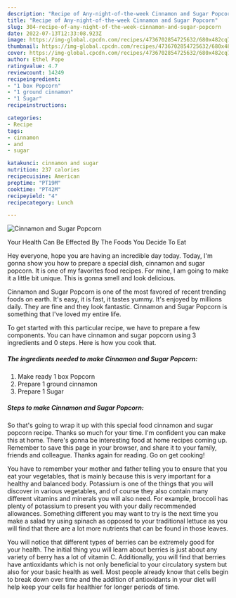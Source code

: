```yaml
---
description: "Recipe of Any-night-of-the-week Cinnamon and Sugar Popcorn"
title: "Recipe of Any-night-of-the-week Cinnamon and Sugar Popcorn"
slug: 304-recipe-of-any-night-of-the-week-cinnamon-and-sugar-popcorn
date: 2022-07-13T12:33:08.923Z
image: https://img-global.cpcdn.com/recipes/4736702854725632/680x482cq70/cinnamon-and-sugar-popcorn-recipe-main-photo.jpg
thumbnail: https://img-global.cpcdn.com/recipes/4736702854725632/680x482cq70/cinnamon-and-sugar-popcorn-recipe-main-photo.jpg
cover: https://img-global.cpcdn.com/recipes/4736702854725632/680x482cq70/cinnamon-and-sugar-popcorn-recipe-main-photo.jpg
author: Ethel Pope
ratingvalue: 4.7
reviewcount: 14249
recipeingredient:
- "1 box Popcorn"
- "1 ground cinnamon"
- "1 Sugar"
recipeinstructions:

categories:
- Recipe
tags:
- cinnamon
- and
- sugar

katakunci: cinnamon and sugar 
nutrition: 237 calories
recipecuisine: American
preptime: "PT19M"
cooktime: "PT42M"
recipeyield: "4"
recipecategory: Lunch

---
```



![Cinnamon and Sugar Popcorn](https://img-global.cpcdn.com/recipes/4736702854725632/680x482cq70/cinnamon-and-sugar-popcorn-recipe-main-photo.jpg)

Your Health Can Be Effected By The Foods You Decide To Eat

Hey everyone, hope you are having an incredible day today. Today, I'm gonna show you how to prepare a special dish, cinnamon and sugar popcorn. It is one of my favorites food recipes. For mine, I am going to make it a little bit unique. This is gonna smell and look delicious.

Cinnamon and Sugar Popcorn is one of the most favored of recent trending foods on earth. It's easy, it is fast, it tastes yummy. It's enjoyed by millions daily. They are fine and they look fantastic. Cinnamon and Sugar Popcorn is something that I've loved my entire life.




To get started with this particular recipe, we have to prepare a few components. You can have cinnamon and sugar popcorn using 3 ingredients and 0 steps. Here is how you cook that.

<!--inarticleads1-->

##### The ingredients needed to make Cinnamon and Sugar Popcorn:

1. Make ready 1 box Popcorn
1. Prepare 1 ground cinnamon
1. Prepare 1 Sugar




<!--inarticleads2-->

##### Steps to make Cinnamon and Sugar Popcorn:





So that's going to wrap it up with this special food cinnamon and sugar popcorn recipe. Thanks so much for your time. I'm confident you can make this at home. There's gonna be interesting food at home recipes coming up. Remember to save this page in your browser, and share it to your family, friends and colleague. Thanks again for reading. Go on get cooking!

You have to remember your mother and father telling you to ensure that you eat your vegetables, that is mainly because this is very important for a healthy and balanced body. Potassium is one of the things that you will discover in various vegetables, and of course they also contain many different vitamins and minerals you will also need. For example, broccoli has plenty of potassium to present you with your daily recommended allowances. Something different you may want to try is the next time you make a salad try using spinach as opposed to your traditional lettuce as you will find that there are a lot more nutrients that can be found in those leaves.

You will notice that different types of berries can be extremely good for your health. The initial thing you will learn about berries is just about any variety of berry has a lot of vitamin C. Additionally, you will find that berries have antioxidants which is not only beneficial to your circulatory system but also for your basic health as well. Most people already know that cells begin to break down over time and the addition of antioxidants in your diet will help keep your cells far healthier for longer periods of time.
